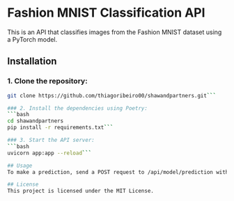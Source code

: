 # Fashion MNIST Classification API

This is an API that classifies images from the Fashion MNIST dataset using a PyTorch model.

## Installation

### 1. Clone the repository:
```bash
git clone https://github.com/thiagoribeiro00/shawandpartners.git```

### 2. Install the dependencies using Poetry:
```bash
cd shawandpartners
pip install -r requirements.txt```

### 3. Start the API server:
```bash
uvicorn app:app --reload```

## Usage
To make a prediction, send a POST request to /api/model/prediction with a JSON body containing the image data.

## License
This project is licensed under the MIT License.
